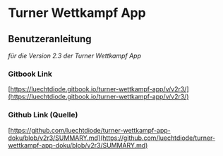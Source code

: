 # Turner Wettkampf App

## Benutzeranleitung

_für die Version 2.3 der Turner Wettkampf App_

### Gitbook Link
[https://luechtdiode.gitbook.io/turner-wettkampf-app/v/v2r3/](https://luechtdiode.gitbook.io/turner-wettkampf-app/v/v2r3/)

### Github Link (Quelle)
[https://github.com/luechtdiode/turner-wettkampf-app-doku/blob/v2r3/SUMMARY.md](https://github.com/luechtdiode/turner-wettkampf-app-doku/blob/v2r3/SUMMARY.md)
